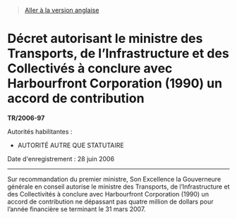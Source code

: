 > [Aller à la version anglaise](/en/Regulations/Statutory%20Instruments/2006/97.md)

# Décret autorisant le ministre des Transports, de l’Infrastructure et des Collectivés à conclure avec Harbourfront Corporation (1990) un accord de contribution

**TR/2006-97**

Autorités habilitantes : 
- AUTORITÉ AUTRE QUE STATUTAIRE

Date d'enregistrement : 28 juin 2006

----------

Sur recommandation du premier ministre, Son Excellence la Gouverneure générale en conseil autorise le ministre des Transports, de l’Infrastructure et des Collectivités à conclure avec Harbourfront Corporation (1990) un accord de contribution ne dépassant pas quatre million de dollars pour l’année financière se terminant le 31 mars 2007.


